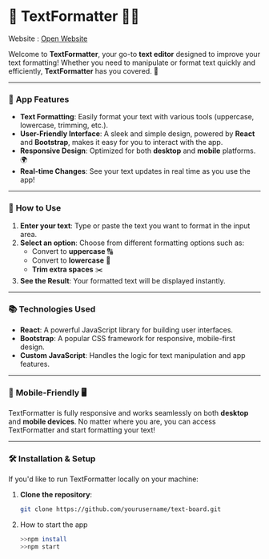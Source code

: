 # 📝 **TextFormatter** 🤖🤖

Website : <a target="_blank" href="https://som002.github.io/text-board">Open Website</a>

Welcome to **TextFormatter**, your go-to **text editor** designed to improve your text formatting! Whether you need to manipulate or format text quickly and efficiently, **TextFormatter** has you covered. 🌟

---

### 🎯 **App Features**
- **Text Formatting**: Easily format your text with various tools (uppercase, lowercase, trimming, etc.).
- **User-Friendly Interface**: A sleek and simple design, powered by **React** and **Bootstrap**, makes it easy for you to interact with the app.
- **Responsive Design**: Optimized for both **desktop** and **mobile** platforms. 🌍
- **Real-time Changes**: See your text updates in real time as you use the app!

---

### 🔧 **How to Use**
1. **Enter your text**: Type or paste the text you want to format in the input area.
2. **Select an option**: Choose from different formatting options such as:
   - Convert to **uppercase** 🔠
   - Convert to **lowercase** 🔡
   - **Trim extra spaces** ✂️
3. **See the Result**: Your formatted text will be displayed instantly.

---

### 📚 **Technologies Used**
- **React**: A powerful JavaScript library for building user interfaces.
- **Bootstrap**: A popular CSS framework for responsive, mobile-first design.
- **Custom JavaScript**: Handles the logic for text manipulation and app features.
  
---

### 📱 **Mobile-Friendly** 🖥️
TextFormatter is fully responsive and works seamlessly on both **desktop** and **mobile devices**. No matter where you are, you can access TextFormatter and start formatting your text!

---

### 🛠️ **Installation & Setup**
If you'd like to run TextFormatter locally on your machine:
1. **Clone the repository**:
   ```bash
   git clone https://github.com/yourusername/text-board.git
2. How to start the app
    ```bash
    >>npm install
    >>npm start
